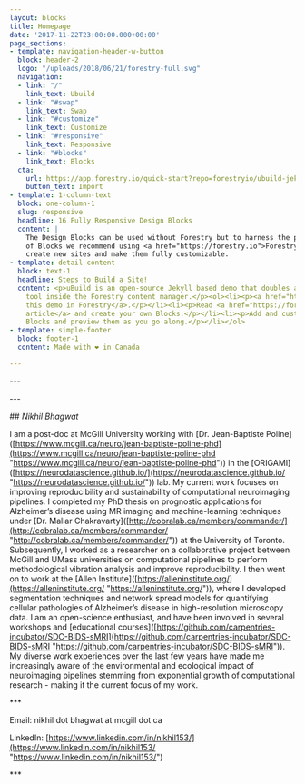 ```yaml
---
layout: blocks
title: Homepage
date: '2017-11-22T23:00:00.000+00:00'
page_sections:
- template: navigation-header-w-button
  block: header-2
  logo: "/uploads/2018/06/21/forestry-full.svg"
  navigation:
  - link: "/"
    link_text: Ubuild
  - link: "#swap"
    link_text: Swap
  - link: "#customize"
    link_text: Customize
  - link: "#responsive"
    link_text: Responsive
  - link: "#blocks"
    link_text: Blocks
  cta:
    url: https://app.forestry.io/quick-start?repo=forestryio/ubuild-jekyll&provider=github&engine=jekyll
    button_text: Import
- template: 1-column-text
  block: one-column-1
  slug: responsive
  headline: 16 Fully Responsive Design Blocks
  content: |
    The Design Blocks can be used without Forestry but to harness the power
    of Blocks we recommend using <a href="https://forestry.io">Forestry</a>. Once the site is imported you can immediately
    create new sites and make them fully customizable.
- template: detail-content
  block: text-1
  headline: Steps to Build a Site!
  content: <p>uBuild is an open-source Jekyll based demo that doubles as a builder
    tool inside the Forestry content manager.</p><ol><li><p><a href="https://app.forestry.io/quick-start?repo=forestryio/ubuild-jekyll&provider=github&engine=jekyll">Import
    this demo in Forestry</a>.</p></li><li><p>Read <a href="https://forestry.io/blog/ubuild-a-new-theme-for-static-sites-using-blocks/">our
    article</a> and create your own Blocks.</p></li><li><p>Add and customize the available
    Blocks and preview them as you go along.</p></li></ol>
- template: simple-footer
  block: footer-1
  content: Made with ❤︎ in Canada

---
```

\---

\---

\## _Nikhil Bhagwat_

I am a post-doc at McGill University working with \[Dr. Jean-Baptiste Poline\]([https://www.mcgill.ca/neuro/jean-baptiste-poline-phd](https://www.mcgill.ca/neuro/jean-baptiste-poline-phd "https://www.mcgill.ca/neuro/jean-baptiste-poline-phd")) in the \[ORIGAMI\]([https://neurodatascience.github.io/](https://neurodatascience.github.io/ "https://neurodatascience.github.io/")) lab. My current work focuses on improving reproducibility and sustainability of computational neuroimaging pipelines. I completed my PhD thesis on prognostic applications for Alzheimer’s disease using MR imaging and machine-learning techniques under \[Dr. Mallar Chakravarty\]([http://cobralab.ca/members/commander/](http://cobralab.ca/members/commander/ "http://cobralab.ca/members/commander/")) at the University of Toronto. Subsequently, I worked as a researcher on a collaborative project between McGill and UMass universities on computational pipelines to perform methodological vibration analysis and improve reproducibility. I then went on to work at the \[Allen Institute\]([https://alleninstitute.org/](https://alleninstitute.org/ "https://alleninstitute.org/")), where I developed segmentation techniques and network spread models for quantifying cellular pathologies of Alzheimer’s disease in high-resolution microscopy data. I am an open-science enthusiast, and have been involved in several workshops and \[educational courses\]([https://github.com/carpentries-incubator/SDC-BIDS-sMRI](https://github.com/carpentries-incubator/SDC-BIDS-sMRI "https://github.com/carpentries-incubator/SDC-BIDS-sMRI")). My diverse work experiences over the last few years have made me increasingly aware of the environmental and ecological impact of neuroimaging pipelines stemming from exponential growth of computational research - making it the current focus of my work.

\***

Email: nikhil dot bhagwat at mcgill dot ca

LinkedIn: [https://www.linkedin.com/in/nikhil153/](https://www.linkedin.com/in/nikhil153/ "https://www.linkedin.com/in/nikhil153/")

\***